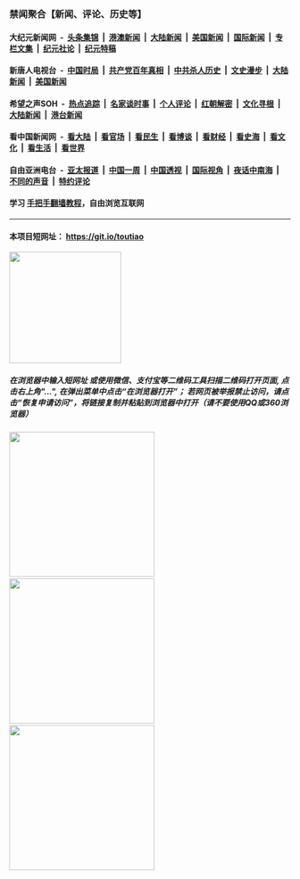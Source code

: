 ### 禁闻聚合【新闻、评论、历史等】

#### 大纪元新闻网 &nbsp;-&nbsp; [头条集锦](indexes/E头条集锦.md?t=03190602) &nbsp;|&nbsp; [港澳新闻](indexes/E港澳新闻.md?t=03190602)  &nbsp;|&nbsp; [大陆新闻](indexes/E大陆新闻.md?t=03190602) &nbsp;|&nbsp; [美国新闻](indexes/E美国新闻.md?t=03190602) &nbsp;|&nbsp; [国际新闻](indexes/E国际新闻.md?t=03190602) &nbsp;|&nbsp; [专栏文集](indexes/E专栏文集.md?t=03190602) &nbsp;|&nbsp; [纪元社论](indexes/E纪元社论.md?t=03190602) &nbsp;|&nbsp; [纪元特稿](indexes/E纪元特稿.md?t=03190602) 

#### 新唐人电视台 &nbsp;-&nbsp; [中国时局](indexes/N中国时局.md?t=03190602) &nbsp;|&nbsp; [共产党百年真相](indexes/N共产党百年真相.md?t=03190602) &nbsp;|&nbsp; [中共杀人历史](indexes/N中共杀人历史.md?t=03190602) &nbsp;|&nbsp; [文史漫步](indexes/N文史漫步.md?t=03190602) &nbsp;|&nbsp; [大陆新闻](indexes/N大陆新闻.md?t=03190602) &nbsp;|&nbsp; [美国新闻](indexes/N美国新闻.md?t=03190602)

#### 希望之声SOH &nbsp;-&nbsp; [热点追踪](indexes/H热点追踪.md?t=03190602) &nbsp;|&nbsp; [名家谈时事](indexes/H名家谈时事.md?t=03190602) &nbsp;|&nbsp; [个人评论](indexes/H个人评论.md?t=03190602)  &nbsp;|&nbsp; [红朝解密](indexes/H红朝解密.md?t=03190602) &nbsp;|&nbsp; [文化寻根](indexes/H文化寻根.md?t=03190602) &nbsp;|&nbsp; [大陆新闻](indexes/H大陆新闻.md?t=03190602) &nbsp;|&nbsp; [港台新闻](indexes/H港台新闻.md?t=03190602)

#### 看中国新闻网 &nbsp;-&nbsp; [看大陆](indexes/S看大陆.md?t=03190602) &nbsp;|&nbsp; [看官场](indexes/S看官场.md?t=03190602) &nbsp;|&nbsp; [看民生](indexes/S看民生.md?t=03190602)  &nbsp;|&nbsp; [看博谈](indexes/S看博谈.md?t=03190602) &nbsp;|&nbsp; [看财经](indexes/S看财经.md?t=03190602) &nbsp;|&nbsp; [看史海](indexes/S看史海.md?t=03190602) &nbsp;|&nbsp; [看文化](indexes/S看文化.md?t=03190602) &nbsp;|&nbsp; [看生活](indexes/S看生活.md?t=03190602) &nbsp;|&nbsp; [看世界](indexes/S看世界.md?t=03190602)

#### 自由亚洲电台 &nbsp;-&nbsp; [亚太报道](indexes/R亚太报道.md?t=03190602) &nbsp;|&nbsp; [中国一周](indexes/R中国一周.md?t=03190602) &nbsp;|&nbsp; [中国透视](indexes/R中国透视.md?t=03190602)  &nbsp;|&nbsp; [国际视角](indexes/R国际视角.md?t=03190602) &nbsp;|&nbsp; [夜话中南海](indexes/R夜话中南海.md?t=03190602) &nbsp;|&nbsp; [不同的声音](indexes/R不同的声音.md?t=03190602) &nbsp;|&nbsp; [特约评论](indexes/R特约评论.md?t=03190602)

#### 学习 [手把手翻墙教程](https://github.com/gfw-breaker/guides/wiki)，自由浏览互联网

----

#### 本项目短网址： https://git.io/toutiao
<img src="https://raw.githubusercontent.com/gfw-breaker/banned-news/master/scripts/img/qr.png" width="200px"/>  

##### 在浏览器中输入短网址 或使用微信、支付宝等二维码工具扫描二维码打开页面, 点击右上角"...", 在弹出菜单中点击“在浏览器打开”； 若网页被举报禁止访问，请点击“恢复申请访问”，将链接复制并粘贴到浏览器中打开（请不要使用QQ或360浏览器）

<img src="https://raw.githubusercontent.com/gfw-breaker/banned-news/master/scripts/img/1.png" width="260px"/> &nbsp; <img src="https://raw.githubusercontent.com/gfw-breaker/banned-news/master/scripts/img/2.png" width="260px"/> &nbsp; <img src="https://raw.githubusercontent.com/gfw-breaker/banned-news/master/scripts/img/3.png" width="260px"/>
